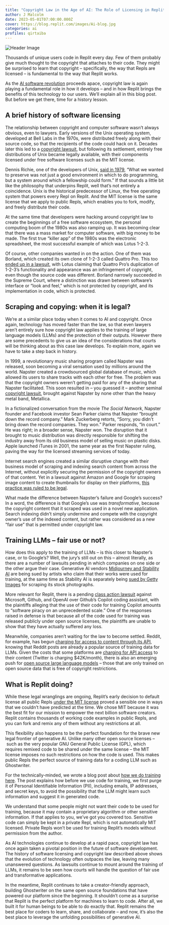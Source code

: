 ```yaml
---
title: "Copyright Law in the Age of AI: The Role of Licensing in Replit's Development"
author: J Malcolm
date: 2023-05-01T07:00:00.000Z
cover: https://blog.replit.com/images/Ai-blog.jpg
categories: ai
profiles: qirtaiba
---
```

![Header Image](https://blog.replit.com/images/Ai-blog.jpg)

Thousands of unique users code in Replit every day. Few of them probably give much thought to the copyright that attaches to their code. They might be surprised to learn that copyright – specifically, the way that Repls are licensed – is fundamental to the way that Replit works.

As the [AI software revolution](https://blog.replit.com/chroma) proceeds apace, copyright law is again playing a fundamental role in how it develops – and in how Replit brings the benefits of this technology to our users. We’ll explain all in this blog post. But before we get there, time for a history lesson.


## A brief history of software licensing

The relationship between copyright and computer software wasn’t always obvious, even to lawyers. Early versions of the Unix operating system, developed at Bell Labs in the 1970s, were distributed freely along with their source code, so that the recipients of the code could hack on it. Decades later this led to a [copyright lawsuit](https://law.justia.com/cases/federal/district-courts/FSupp/832/790/1428569/), but following its settlement, entirely free distributions of Unix became legally available, with their components licensed under free software licenses such as the MIT license.

Dennis Richie, one of the developers of Unix, [said in 1979](https://www.read.seas.harvard.edu/~kohler/class/aosref/ritchie84evolution.pdf), “What we wanted to preserve was not just a good environment in which to do programming, but a system around which a fellowship could form.” If that sounds a little bit like the philosophy that underpins Replit, well that’s not entirely a coincidence. Unix is the historical predecessor of Linux, the free operating system that powers every Repl on Replit. And the MIT license is the same license that we apply to public Repls, which enables you to fork, modify, and freely distribute their code. 

At the same time that developers were hacking around copyright law to create the beginnings of a free software ecosystem, the personal computing boom of the 1980s was also ramping up. It was becoming clear that there was a mass market for computer software, with big money to be made. The first true “killer app” of the 1980s was the electronic spreadsheet, the most successful example of which was Lotus 1-2-3.

Of course, other companies wanted in on the action. One of them was Borland, which created its own clone of 1-2-3 called Quattro Pro. This too [ended up in a lawsuit](https://openjurist.org/516/us/233), with Lotus claiming that Quattro Pro’s duplication of 1-2-3’s functionality and appearance was an infringement of copyright, even though the source code was different. Borland narrowly succeeded in the Supreme Court, where a distinction was drawn between software’s interface or “look and feel,” which is not protected by copyright, and its implementation in code, which is protected.


## Scraping and copying: when it is legal?

We’re at a similar place today when it comes to AI and copyright. Once again, technology has moved faster than the law, so that even lawyers aren’t entirely sure how copyright law applies to the training of large language models (LLMs) and the protection of their outputs. However there are some precedents to give us an idea of the considerations that courts will be thinking about as this case law develops. To explain more, again we have to take a step back in history.

In 1999, a revolutionary music sharing program called Napster was released, soon becoming a viral sensation used by millions around the world. Napster created a crowdsourced global database of music, which allowed its users to share tracks with each other for free. The problem was that the copyright owners weren’t getting paid for any of the sharing that Napster facilitated. This soon resulted in – you guessed it – another seminal [copyright lawsuit](https://casetext.com/case/metallica-v-napster-inc), brought against Napster by none other than the heavy metal band, Metallica.

In a fictionalized conversation from the movie _The Social Network_, Napster founder and Facebook investor Sean Parker claims that Napster “brought down the record company.” Mark Zuckerberg retorts, “Sorry, you didn't bring down the record companies. They won.” Parker responds, “In court.” He was right; in a broader sense, Napster won. The disruption that it brought to music distribution was directly responsible for shifting the industry away from its old business model of selling music on plastic disks. Apple launched iTunes in 2001, the same year as the first Napster ruling, paving the way for the licensed streaming services of today.

Internet search engines created a similar disruptive change with their business model of scraping and indexing search content from across the Internet, without explicitly securing the permission of the copyright owners of that content. Yet in a lawsuit against Amazon and Google for scraping image content to create thumbnails for display on their platforms, [this practice was ruled to be legal](https://cdn.ca9.uscourts.gov/datastore/opinions/2007/12/03/0655405.pdf).

What made the difference between Napster’s failure and Google’s success? In a word, the difference is that Google’s use was _transformative_, because the copyright content that it scraped was used in a novel new application. Search indexing didn’t simply undermine and compete with the copyright owner’s use of the indexed content, but rather was considered as a new “fair use” that is permitted under copyright law.


## Training LLMs – fair use or not?

How does this apply to the training of LLMs – is this closer to Napster’s case, or to Google’s? Well, the jury’s still out on this – almost literally, as there are a number of lawsuits pending in which companies on one side or the other argue their case. Generative AI vendors [Midjourney and Stability AI](https://petapixel.com/2023/04/20/midjourney-and-stable-diffusion-ask-us-court-to-dismiss-artists-lawsuit/) are being sued by artists who claim that their works were used for training, at the same time as Stability AI is separately being [sued by Getty Images](https://ipwatchdog.com/2023/04/05/briefing-ip-law-blog-getty-images-sues-stability-ai-copyright-infringement-stable-diffusion-training/id=158984/) for scraping its stock photographs.

More relevant for Replit, there is a pending [class action lawsuit](https://www.theverge.com/2023/1/28/23575919/microsoft-openai-github-dismiss-copilot-ai-copyright-lawsuit) against Microsoft, Github, and OpenAI over Github’s Copilot coding assistant, with the plaintiffs alleging that the use of their code for training Copilot amounts to “software piracy on an unprecedented scale.” One of the responses raised in defense is that because all of the code used for training was released publicly under open source licenses, the plaintiffs are unable to show that they have actually suffered any loss.

Meanwhile, companies aren’t waiting for the law to become settled. Reddit, for example, has begun [charging for access to content through its API](https://www.nytimes.com/2023/04/18/technology/reddit-ai-openai-google.html), knowing that Reddit posts are already a popular source of training data for LLMs. Given the costs that some platforms are [charging for API access](https://www.wired.com/story/twitter-data-api-prices-out-nearly-everyone/) to their content (Twitter is charging $42K/month), there is also an emerging push for [open source large language models](https://www.nature.com/articles/d41586-023-01295-4) – those that are only trained on open source data that is free of copyright restrictions.


## What is Replit doing?

While these legal wranglings are ongoing, Replit’s early decision to default license all public Repls [under the MIT license](https://docs.replit.com/legal-and-security-info/licensing-info) proved a sensible one in ways that we couldn’t have predicted at the time. We chose MIT because it was the best fit for our mission to empower the next billion software creators. Replit contains thousands of working code examples in public Repls, and you can fork and remix any of them without any restrictions at all.

This flexibility also happens to be the perfect foundation for the brave new legal frontier of generative AI. Unlike many other open source licenses – such as the very popular GNU General Public License (GPL), which requires remixed code to be shared under the same license – the MIT license imposes no such restrictions on how the code is used. This makes public Repls the perfect source of training data for a coding LLM such as Ghostwriter.

For the technically-minded, we wrote a blog post about [how we do training here](https://blog.replit.com/llm-training). The post explains how before we use code for training, we first purge it of Personal Identifiable Information (PII), including emails, IP addresses, and secret keys, to avoid the possibility that the LLM might learn such information and suggest it in generated code.

We understand that some people might not want their code to be used for training, because it may contain a proprietary algorithm or other sensitive information. If that applies to you, we’ve got you covered too. Sensitive code can simply be kept in a private Repl, which is not automatically MIT licensed. Private Repls won’t be used for training Replit’s models without permission from the author. 

As AI technologies continue to develop at a rapid pace, copyright law has once again taken a pivotal position in the future of software development. The history of software licensing and copyright law described above shows that the evolution of technology often outpaces the law, leaving many unanswered questions. As lawsuits continue to mount around the training of LLMs, it remains to be seen how courts will handle the question of fair use and transformative applications.

In the meantime, Replit continues to take a creator-friendly approach, building Ghostwriter on the same open source foundations that have powered our platform since the beginning. It shouldn’t come as a surprise that Replit is the perfect platform for machines to learn to code. After all, we built it for human beings to be able to do exactly that. Replit remains the best place for coders to learn, share, and collaborate – and now, it’s also the best place to leverage the unfolding possibilities of generative AI.
